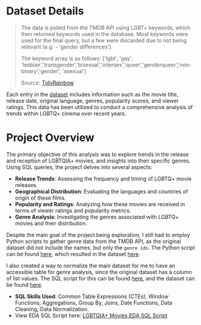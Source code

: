 # Dataset Details

>The data is pulled from the TMDB API using LGBT+ keywords, which then returned keywords used in the database. Most keywords were used for the final query, but a few were discarded due to not being relevant (e.g. - 'gender differences').
>
> The keyword array is as follows: ['lgbt', 'gay', 'lesbian','transgender','bisexual','intersex','queer','genderqueer','non-binary','gender', 'asexual']
>
> Source: [TidyRainbow](https://github.com/r-lgbtq/tidyrainbow/tree/main/data/LGBTQ-movie-database)

 Each entry in the [dataset](lgbtqia_movies.csv) includes information such as the movie title, release date, original language, genres, popularity scores, and viewer ratings. This data has been utilized to conduct a comprehensive analysis of trends within LGBTQ+ cinema over recent years.

# Project Overview

The primary objective of this analysis was to explore trends in the release and reception of LGBTQIA+ movies, and insights into their specific genres. Using SQL queries, the project delves into several aspects:

- **Release Trends**: Assessing the frequency and timing of LGBTQ+ movie releases.
- **Geographical Distribution**: Evaluating the languages and countries of origin of these films.
- **Popularity and Ratings**: Analyzing how these movies are received in terms of viewer ratings and popularity metrics.
- **Genre Analysis**: Investigating the genres associated with LGBTQ+ movies and their distribution.

 Despite the main goal of the project being exploration, I still had to employ Python scripts to gather genre data from the TMDB API, as the original dataset did not include the names, but only the `genre ids`. The Python script can be found [here](gather_data.py), which resulted in the dataset [here](genre_data.csv).

 I also created a way to normalize the main dataset for me to have an accessible table for genre analysis, since the original dataset has a column of list values. The SQL script for this can be found [here](normalize_data.py), and the dataset can be found [here](normalized_data.csv).

  - **SQL Skills Used**: Common Table Expressions (CTEs), Window Functions, Aggregations, Group By, Joins, Date Functions, Data Cleaning, Data Normalization.
  - View EDA SQL Script here: [LGBTQIA+ Movies EDA SQL Script](lgbtmovies_ExploratoryDataAnalysis.sql)
